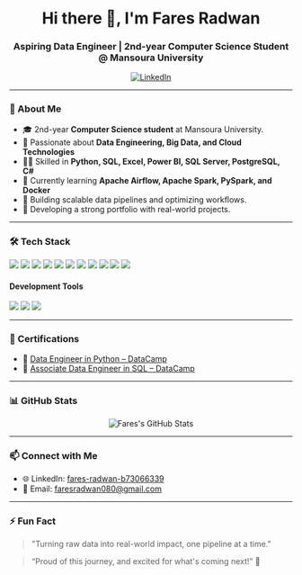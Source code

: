 <h1 align="center">Hi there 👋, I'm Fares Radwan</h1>
<h3 align="center">Aspiring Data Engineer | 2nd-year Computer Science Student @ Mansoura University</h3>

<p align="center">
  <a href="https://linkedin.com/in/fares-radwan-b73066339" target="_blank">
    <img src="https://img.shields.io/badge/-LinkedIn-blue?style=flat-square&logo=linkedin" alt="LinkedIn"/>
  </a>
</p>

---

### 🚀 About Me

- 🎓 2nd-year **Computer Science student** at Mansoura University.
- 🧠 Passionate about **Data Engineering, Big Data, and Cloud Technologies**  
- 👨‍💻 Skilled in **Python, SQL, Excel, Power BI, SQL Server, PostgreSQL, C#**  
- 🚀 Currently learning **Apache Airflow, Apache Spark, PySpark, and Docker**  
- 🌱 Building scalable data pipelines and optimizing workflows.
- 🔨 Developing a strong portfolio with real-world projects.

---

### 🛠️ Tech Stack

<p align="left">
  <img src="https://img.shields.io/badge/-Python-3776AB?style=flat-square&logo=python&logoColor=white" />
  <img src="https://img.shields.io/badge/-SQL-4479A1?style=flat-square&logo=postgresql&logoColor=white" />
  <img src="https://img.shields.io/badge/-PostgreSQL-336791?style=flat-square&logo=postgresql&logoColor=white" />
  <img src="https://img.shields.io/badge/-SQL%20Server-CC2927?style=flat-square&logo=microsoftsqlserver&logoColor=white" />
  <img src="https://img.shields.io/badge/-Power%20BI-F2C811?style=flat-square&logo=powerbi&logoColor=black" />
  <img src="https://img.shields.io/badge/-Excel-217346?style=flat-square&logo=microsoft-excel&logoColor=white" />
  <img src="https://img.shields.io/badge/-C%23-239120?style=flat-square&logo=csharp&logoColor=white" />
  <img src="https://img.shields.io/badge/-Apache%20Airflow-017CEE?style=flat-square&logo=apacheairflow&logoColor=white" />
  <img src="https://img.shields.io/badge/-Apache%20Spark-E25A1C?style=flat-square&logo=apachespark&logoColor=white" />
  <img src="https://img.shields.io/badge/-PySpark-2C3E50?style=flat-square&logo=python&logoColor=white" />
  <img src="https://img.shields.io/badge/-Docker-2496ED?style=flat-square&logo=docker&logoColor=white" />
</p>

#### Development Tools
<p align="left">
  <img src="https://img.shields.io/badge/-Git-F05032?style=flat-square&logo=git&logoColor=white" />
  <img src="https://img.shields.io/badge/-GitHub-181717?style=flat-square&logo=github&logoColor=white" />
  <img src="https://img.shields.io/badge/-VSCode-007ACC?style=flat-square&logo=visualstudiocode&logoColor=white" />
</p>

---

### 📜 Certifications

- 📜 [Data Engineer in Python – DataCamp](https://www.datacamp.com/completed/statement-of-accomplishment/track/188a6a434c3936c6946143ffc88c29ab385214ca?utm_medium=organic_social&utm_campaign=sharewidget&utm_content=soa&utm_source=copylink)
- 📜 [Associate Data Engineer in SQL – DataCamp](https://www.datacamp.com/completed/statement-of-accomplishment/track/898e211d767a70bafd02f77570365e3d5a250194?utm_medium=organic_social&utm_campaign=sharewidget&utm_content=soa&utm_source=copylink)

---

### 📊 GitHub Stats

<p align="center">
  <img src="https://github-readme-stats.vercel.app/api?username=faresradwan&show_icons=true&theme=dracula" alt="Fares's GitHub Stats" />
</p>

---

### 📫 Connect with Me

- 🌐 LinkedIn: [fares-radwan-b73066339](https://linkedin.com/in/fares-radwan-b73066339)
- 📧 Email: faresradwan080@gmail.com

---

### ⚡ Fun Fact

> "Turning raw data into real-world impact, one pipeline at a time."  

> “Proud of this journey, and excited for what's coming next!” 🌟  
